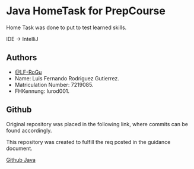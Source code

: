 
# Java HomeTask for PrepCourse

Home Task was done to put to test learned skills.

IDE -> IntelliJ



   
## Authors

- [@LF-RoGu](https://github.com/LF-RoGu)
- Name: Luis Fernando Rodriguez Gutierrez.
- Matriculation Number: 7219085.
- FHKennung: lurod001.
## Github

Original repository was placed in the following link, where commits can be found accordingly.

This repository was created to fulfill the req posted in the guidance document.

[Github Java](https://github.com/LF-RoGu/Java)

